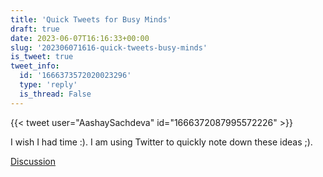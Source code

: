 ```yaml
---
title: 'Quick Tweets for Busy Minds'
draft: true
date: 2023-06-07T16:16:33+00:00
slug: '202306071616-quick-tweets-busy-minds'
is_tweet: true
tweet_info:
  id: '1666373572020023296'
  type: 'reply'
  is_thread: False
---
```




{{< tweet user="AashaySachdeva" id="1666372087995572226" >}}

I wish I had time :). I am using Twitter to quickly note down these ideas ;).

[Discussion](https://x.com/sytelus/status/1666373572020023296)
